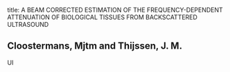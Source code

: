 title: A BEAM CORRECTED ESTIMATION OF THE FREQUENCY-DEPENDENT ATTENUATION OF BIOLOGICAL TISSUES FROM BACKSCATTERED ULTRASOUND

## Cloostermans, Mjtm and Thijssen, J. M.
UI

